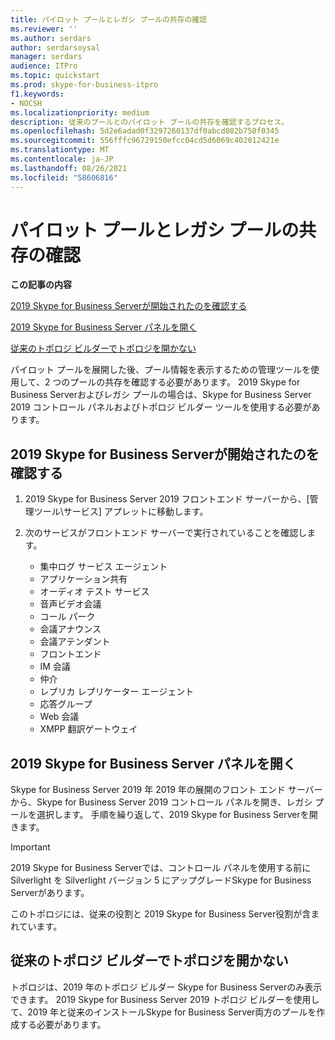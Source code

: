 ```yaml
---
title: パイロット プールとレガシ プールの共存の確認
ms.reviewer: ''
ms.author: serdars
author: serdarsoysal
manager: serdars
audience: ITPro
ms.topic: quickstart
ms.prod: skype-for-business-itpro
f1.keywords:
- NOCSH
ms.localizationpriority: medium
description: 従来のプールとのパイロット プールの共存を確認するプロセス。
ms.openlocfilehash: 5d2e6adad0f3297260137df0abcd082b750f0345
ms.sourcegitcommit: 556fffc96729150efcc04cd5d6069c402012421e
ms.translationtype: MT
ms.contentlocale: ja-JP
ms.lasthandoff: 08/26/2021
ms.locfileid: "58606816"
---
```

# <a name="verify-pilot-pool-coexistence-with-legacy-pool"></a>パイロット プールとレガシ プールの共存の確認

 **この記事の内容**
  
[2019 Skype for Business Serverが開始されたのを確認する](#sectionSection0)
  
[2019 Skype for Business Server パネルを開く](#sectionSection1)
  
[従来のトポロジ ビルダーでトポロジを開かない](#sectionSection2)
  
パイロット プールを展開した後、プール情報を表示するための管理ツールを使用して、2 つのプールの共存を確認する必要があります。 2019 Skype for Business Serverおよびレガシ プールの場合は、Skype for Business Server 2019 コントロール パネルおよびトポロジ ビルダー ツールを使用する必要があります。 
  
## <a name="verify-that-skype-for-business-server-2019-services-have-started"></a>2019 Skype for Business Serverが開始されたのを確認する
<a name="sectionSection0"> </a>

1. 2019 Skype for Business Server 2019 フロントエンド サーバーから、[管理ツール\サービス] アプレットに移動します。
    
2. 次のサービスがフロントエンド サーバーで実行されていることを確認します。

    - 集中ログ サービス エージェント
    - アプリケーション共有
    - オーディオ テスト サービス
    - 音声ビデオ会議
    - コール パーク
    - 会議アナウンス
    - 会議アテンダント
    - フロントエンド
    - IM 会議
    - 仲介
    - レプリカ レプリケーター エージェント
    - 応答グループ
    - Web 会議
    - XMPP 翻訳ゲートウェイ

  
## <a name="open-the-skype-for-business-server-2019-control-panel"></a>2019 Skype for Business Server パネルを開く
<a name="sectionSection1"> </a>

Skype for Business Server 2019 年 2019 年の展開のフロント エンド サーバーから、Skype for Business Server 2019 コントロール パネルを開き、レガシ プールを選択します。 手順を繰り返して、2019 Skype for Business Serverを開きます。
  
> [!IMPORTANT]
> 2019 Skype for Business Serverでは、コントロール パネルを使用する前に Silverlight を Silverlight バージョン 5 にアップグレードSkype for Business Serverがあります。 
  
このトポロジには、従来の役割と 2019 Skype for Business Server役割が含まれています。 

  
## <a name="dont-attempt-to-open-the-topology-in-the-legacy-topology-builder"></a>従来のトポロジ ビルダーでトポロジを開かない
<a name="sectionSection2"> </a>

トポロジは、2019 年のトポロジ ビルダー Skype for Business Serverのみ表示できます。 2019 Skype for Business Server 2019 トポロジ ビルダーを使用して、2019 年と従来のインストールSkype for Business Server両方のプールを作成する必要があります。

  

